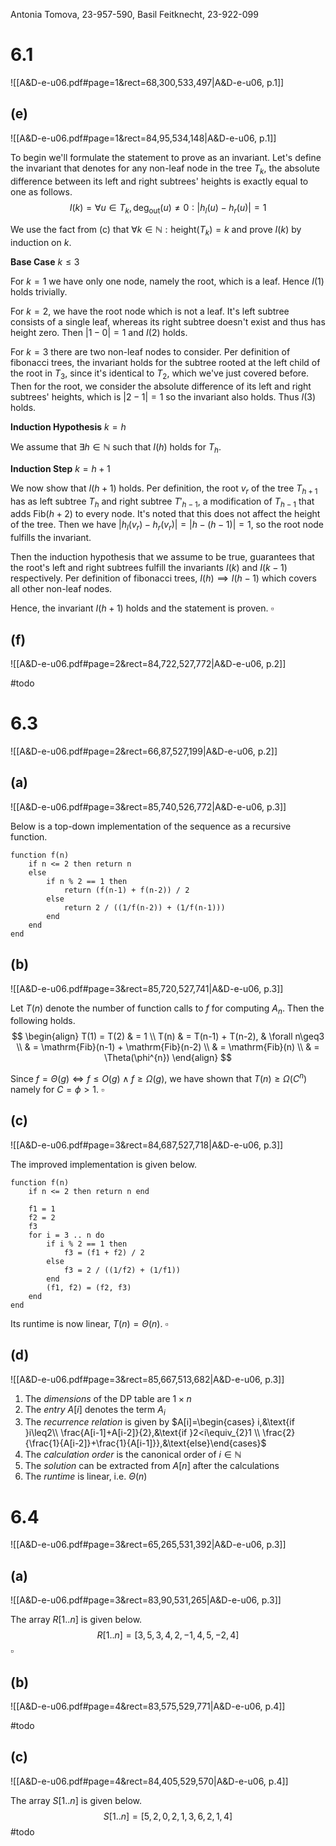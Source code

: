 
Antonia Tomova, 23-957-590,
Basil Feitknecht, 23-922-099

# 6.1
![[A&D-e-u06.pdf#page=1&rect=68,300,533,497|A&D-e-u06, p.1]]

## (e)
![[A&D-e-u06.pdf#page=1&rect=84,95,534,148|A&D-e-u06, p.1]]

To begin we'll formulate the statement to prove as an invariant. Let's define the invariant that denotes for any non-leaf node in the tree $T_{k}$, the absolute difference between its left and right subtrees' heights is exactly equal to one as follows.
$$
I(k) = \forall u \in T_{k}, \mathrm{deg}_{\text{out}}(u) \neq 0 : |h_{l}(u)-h_{r}(u)|=1
$$

We use the fact from $\text{(c)}$ that $\forall k \in \mathbb{N} : \mathrm{height}(T_{k}) = k$ and prove $I(k)$ by induction on $k$.

<div class="page-break" style="page-break-before: always;"></div>

**Base Case** $k \leq 3$

For $k=1$ we have only one node, namely the root, which is a leaf. Hence $I(1)$ holds trivially.

For $k=2$, we have the root node which is not a leaf. It's left subtree consists of a single leaf, whereas its right subtree doesn't exist and thus has height zero. Then $|1-0|=1$ and $I(2)$ holds.

For $k=3$ there are two non-leaf nodes to consider. Per definition of fibonacci trees, the invariant holds for the subtree rooted at the left child of the root in $T_{3}$, since it's identical to $T_{2}$, which we've just covered before. Then for the root, we consider the absolute difference of its left and right subtrees' heights, which is $|2-1|=1$ so the invariant also holds. Thus $I(3)$ holds.


**Induction Hypothesis** $k = h$

We assume that $\exists h \in \mathbb{N}$ such that $I(h)$ holds for $T_{h}$.


**Induction Step** $k = h+1$

We now show that $I(h+1)$ holds. Per definition, the root $v_{r}$ of the tree $T_{h+1}$ has as left subtree $T_{h}$ and right subtree $T'_{h-1}$, a modification of $T_{h-1}$ that adds $\mathrm{Fib}(h+2)$ to every node. It's noted that this does not affect the height of the tree. Then we have $|h_{l}(v_{r})-h_{r}(v_{r})|=|h-(h-1)|=1$, so the root node fulfills the invariant.

Then the induction hypothesis that we assume to be true, guarantees that the root's left and right subtrees fulfill the invariants $I(k)$ and $I(k-1)$ respectively. Per definition of fibonacci trees, $I(h) \implies I(h-1)$ which covers all other non-leaf nodes.

Hence, the invariant $I(h+1)$ holds and the statement is proven.
$\square$

<div class="page-break" style="page-break-before: always;"></div>

## (f)
![[A&D-e-u06.pdf#page=2&rect=84,722,527,772|A&D-e-u06, p.2]]


#todo 


# 6.3
![[A&D-e-u06.pdf#page=2&rect=66,87,527,199|A&D-e-u06, p.2]]

## (a)
![[A&D-e-u06.pdf#page=3&rect=85,740,526,772|A&D-e-u06, p.3]]

Below is a top-down implementation of the sequence as a recursive function.

```
function f(n)
    if n <= 2 then return n
    else
        if n % 2 == 1 then
            return (f(n-1) + f(n-2)) / 2
        else
            return 2 / ((1/f(n-2)) + (1/f(n-1)))
        end
    end
end
```


## (b)
![[A&D-e-u06.pdf#page=3&rect=85,720,527,741|A&D-e-u06, p.3]]

Let $T(n)$ denote the number of function calls to $f$ for computing $A_{n}$. Then the following holds.
$$
\begin{align}
T(1) = T(2) & = 1 \\
T(n) & = T(n-1) + T(n-2), & \forall n\geq3 \\
& = \mathrm{Fib}(n-1) + \mathrm{Fib}(n-2) \\
& = \mathrm{Fib}(n)  \\
& = \Theta(\phi^{n})
\end{align}
$$

Since $f = \Theta(g) \iff f \leq O(g) \land f \geq \Omega(g)$, we have shown that $T(n) \geq \Omega(C^{n})$ namely for $C=\phi>1$.
$\square$

<div class="page-break" style="page-break-before: always;"></div>

## (c)
![[A&D-e-u06.pdf#page=3&rect=84,687,527,718|A&D-e-u06, p.3]]

The improved implementation is given below.
```
function f(n)
    if n <= 2 then return n end
    
    f1 = 1
    f2 = 2
    f3
    for i = 3 .. n do
        if i % 2 == 1 then
            f3 = (f1 + f2) / 2
        else
            f3 = 2 / ((1/f2) + (1/f1))
        end
        (f1, f2) = (f2, f3)
    end 
end
```

Its runtime is now linear, $T(n)=\Theta(n)$.
$\square$

## (d)
![[A&D-e-u06.pdf#page=3&rect=85,667,513,682|A&D-e-u06, p.3]]

1. The *dimensions* of the DP table are $1 \times n$
2. The *entry* $A[i]$ denotes the term $A_{i}$
3. The *recurrence relation* is given by $A[i]=\begin{cases} i,&\text{if }i\leq2\\ \frac{A[i-1]+A[i-2]}{2},&\text{if }2<i\equiv_{2}1 \\ \frac{2}{\frac{1}{A[i-2]}+\frac{1}{A[i-1]}},&\text{else}\end{cases}$
4. The *calculation order* is the canonical order of $i \in \mathbb{N}$
5. The *solution* can be extracted from $A[n]$ after the calculations
6. The *runtime* is linear, i.e. $\Theta(n)$

<div class="page-break" style="page-break-before: always;"></div>

# 6.4
![[A&D-e-u06.pdf#page=3&rect=65,265,531,392|A&D-e-u06, p.3]]


## (a)
![[A&D-e-u06.pdf#page=3&rect=83,90,531,265|A&D-e-u06, p.3]]

The array $R[1..n]$ is given below.
$$
R[1..n ] = [3, 5, 3, 4, 2, -1, 4, 5, -2, 4]
$$
$\square$

## (b)
![[A&D-e-u06.pdf#page=4&rect=83,575,529,771|A&D-e-u06, p.4]]


#todo

## (c)
![[A&D-e-u06.pdf#page=4&rect=84,405,529,570|A&D-e-u06, p.4]]

The array $S[1..n]$ is given below.
$$
S[1..n] = [5, 2, 0, 2, 1, 3, 6, 2, 1, 4]
$$
#todo 